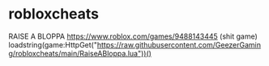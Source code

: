 # robloxcheats

RAISE A BLOPPA https://www.roblox.com/games/9488143445 (shit game)
loadstring(game:HttpGet("https://raw.githubusercontent.com/GeezerGaming/robloxcheats/main/RaiseABloppa.lua"))()
